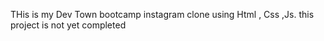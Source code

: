 THis is my Dev Town bootcamp instagram clone using Html , Css ,Js.
this project is not yet completed 
